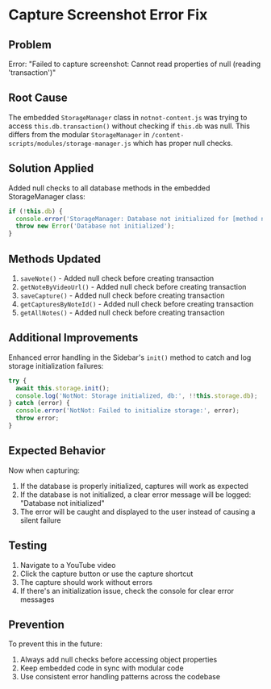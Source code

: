 # Capture Screenshot Error Fix

## Problem
Error: "Failed to capture screenshot: Cannot read properties of null (reading 'transaction')"

## Root Cause
The embedded `StorageManager` class in `notnot-content.js` was trying to access `this.db.transaction()` without checking if `this.db` was null. This differs from the modular `StorageManager` in `/content-scripts/modules/storage-manager.js` which has proper null checks.

## Solution Applied
Added null checks to all database methods in the embedded StorageManager class:

```javascript
if (!this.db) {
  console.error('StorageManager: Database not initialized for [method name]');
  throw new Error('Database not initialized');
}
```

## Methods Updated
1. `saveNote()` - Added null check before creating transaction
2. `getNoteByVideoUrl()` - Added null check before creating transaction
3. `saveCapture()` - Added null check before creating transaction
4. `getCapturesByNoteId()` - Added null check before creating transaction
5. `getAllNotes()` - Added null check before creating transaction

## Additional Improvements
Enhanced error handling in the Sidebar's `init()` method to catch and log storage initialization failures:

```javascript
try {
  await this.storage.init();
  console.log('NotNot: Storage initialized, db:', !!this.storage.db);
} catch (error) {
  console.error('NotNot: Failed to initialize storage:', error);
  throw error;
}
```

## Expected Behavior
Now when capturing:
1. If the database is properly initialized, captures will work as expected
2. If the database is not initialized, a clear error message will be logged: "Database not initialized"
3. The error will be caught and displayed to the user instead of causing a silent failure

## Testing
1. Navigate to a YouTube video
2. Click the capture button or use the capture shortcut
3. The capture should work without errors
4. If there's an initialization issue, check the console for clear error messages

## Prevention
To prevent this in the future:
1. Always add null checks before accessing object properties
2. Keep embedded code in sync with modular code
3. Use consistent error handling patterns across the codebase